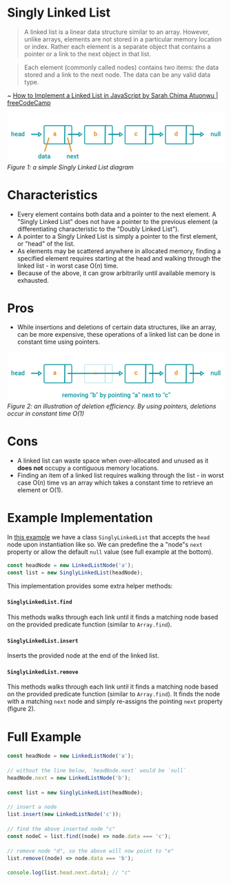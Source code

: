 # Singly Linked List

> A linked list is a linear data structure similar to an array. However, unlike arrays, elements are not stored in a particular memory location or index. Rather each element is a separate object that contains a pointer or a link to the next object in that list.

> Each element (commonly called nodes) contains two items: the data stored and a link to the next node. The data can be any valid data type.

~ [How to Implement a Linked List in JavaScript by Sarah Chima Atuonwu | freeCodeCamp](https://www.freecodecamp.org/news/implementing-a-linked-list-in-javascript/)

<img src="./singly-linked-list.png" alt="Singly Linked List" width="800" />
<em>Figure 1: a simple Singly Linked List diagram</em>

# Characteristics

- Every element contains both data and a pointer to the next element. A "Singly Linked List" does not have a pointer to the previous element (a differentiating characteristic to the "Doubly Linked List").
- A pointer to a Singly Linked List is simply a pointer to the first element, or "head" of the list.
- As elements may be scattered anywhere in allocated memory, finding a specified element requires starting at the head and walking through the linked list - in worst case O(*n*) time.
- Because of the above, it can grow arbitrarily until available memory is exhausted.

# Pros

- While insertions and deletions of certain data structures, like an array, can be more expensive, these operations of a linked list can be done in constant time using pointers.

<img src="./singly-linked-list-node-removal.png" alt="Singly Linked List node removal" width="800" />
<em>Figure 2: an illustration of deletion efficiency. By using pointers, deletions occur in constant time O(1)</em>

# Cons

- A linked list can waste space when over-allocated and unused as it **does not** occupy a contiguous memory locations.
- Finding an item of a linked list requires walking through the list - in worst case O(*n*) time vs an array which takes a constant time to retrieve an element or O(1).

# Example Implementation

In [this example](./index.ts) we have a class `SinglyLinkedList` that accepts the `head` node upon instantiation like so. We can predefine the a "node"s `next` property or allow the default `null` value (see full example at the bottom).

```typescript
const headNode = new LinkedListNode('a');
const list = new SinglyLinkedList(headNode);
```

This implementation provides some extra helper methods:

#### `SinglyLinkedList.find`

This methods walks through each link until it finds a matching node based on the provided predicate function (similar to `Array.find`).

#### `SinglyLinkedList.insert`

Inserts the provided node at the end of the linked list.

#### `SinglyLinkedList.remove`

This methods walks through each link until it finds a matching node based on the provided predicate function (similar to `Array.find`). It finds the node with a matching `next` node and simply re-assigns the pointing `next` property (figure 2).

# Full Example

```typescript
const headNode = new LinkedListNode('a');

// without the line below, `headNode.next` would be `null`
headNode.next = new LinkedListNode('b');

const list = new SinglyLinkedList(headNode);

// insert a node
list.insert(new LinkedListNode('c'));

// find the above inserted node "c"
const nodeC = list.find((node) => node.data === 'c');

// remove node "d", so the above will now point to "e"
list.remove((node) => node.data === 'b');

console.log(list.head.next.data); // "c"
```
